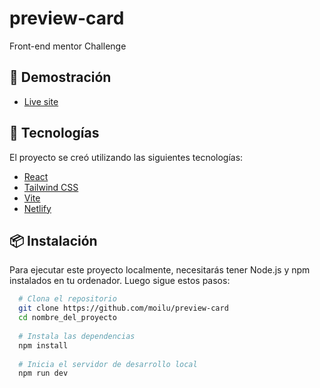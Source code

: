 # preview-card
Front-end mentor Challenge

## 🚀 Demostración 

- [Live site](
https://647a74aa65687c1aff6b2688--nimble-genie-69892e.netlify.app/)

## 🧰 Tecnologías

El proyecto se creó utilizando las siguientes tecnologías:

- [React](https://reactjs.org/)
- [Tailwind CSS](https://tailwindcss.com/)
- [Vite](https://vitejs.dev/)
- [Netlify](https://www.netlify.com/)

## 📦 Instalación 

Para ejecutar este proyecto localmente, necesitarás tener Node.js y npm instalados en tu ordenador. Luego sigue estos pasos:

```bash
  # Clona el repositorio
  git clone https://github.com/moilu/preview-card
  cd nombre_del_proyecto
  
  # Instala las dependencias
  npm install
  
  # Inicia el servidor de desarrollo local
  npm run dev

